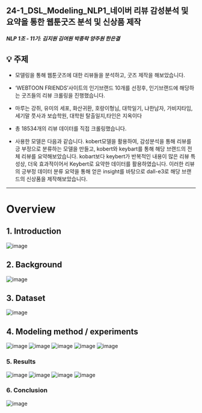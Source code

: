 ## 24-1_DSL_Modeling_NLP1_네이버 리뷰 감성분석 및 요약을 통한 웹툰굿즈 분석 및 신상품 제작
##### NLP 1조 - 11기: 김지원 김여원 박종락 양주원 한은결
## 💡 주제
* 모델링을 통해 웹툰굿즈에 대한 리뷰들을 분석하고, 굿즈 제작을 해보았습니다.
* ‘WEBTOON FRIENDS’사이트의 인기브랜드 10개를 선정후, 인기브랜드에 해당하는 굿즈들의 리뷰 크롤링을 진행했습니다.
* 마루는 강쥐, 유미의 세포, 화산귀환, 호랑이형님, 대학일기, 냐한남자, 가비지타임, 세기말 풋사과 보습학원, 대학원 탈출일지,타인은 지옥이다 
* 총 18534개의 리뷰 데이터를 직접 크롤링했습니다.

* 사용한 모델은 다음과 같습니다.
kobert모델을 활용하여, 감성분석을 통해 리뷰를 긍 부정으로 분류하는 모델을 만들고,
kobert와 keybart를 통해 해당 브랜드의 전체 리뷰를 요약해보았습니다.
kobart보다 keybert가 반복적인 내용이 많은 리뷰 특성상, 더욱 효과적이어서 Keybert로 요약한 데이터를 활용하였습니다.
이러한 리뷰의 긍부정 데이터 분류 요약을 통해 얻은 insight를 바탕으로 dall-e3로 해당 브랜드의 신상품을 제작해보았습니다.
---
# Overview

## 1. Introduction
![image](https://github.com/jwkim808/24-1_DSL_Modeling_NLP1_Webtoon_Merchandise_Analysis/assets/155510322/0fab4cd5-882b-4e50-81ca-1640bbcf1772)


## 2. Background
![image](https://github.com/jwkim808/24-1_DSL_Modeling_NLP1_Webtoon_Merchandise_Analysis/assets/155510322/ecd11e1c-25c3-4e2c-b59d-871566709eee)


## 3. Dataset
![image](https://github.com/jwkim808/24-1_DSL_Modeling_NLP1_Webtoon_Merchandise_Analysis/assets/155510322/6ae1cf4e-4006-4ee9-8a1f-219ff758a791)


## 4. Modeling method / experiments
![image](https://github.com/jwkim808/24-1_DSL_Modeling_NLP1_Webtoon_Merchandise_Analysis/assets/155510322/14655993-f567-473d-9403-97f6a4346f4b)
![image](https://github.com/jwkim808/24-1_DSL_Modeling_NLP1_Webtoon_Merchandise_Analysis/assets/155510322/000fdf49-43cf-4ef4-9d10-12cc2d456afe)
![image](https://github.com/jwkim808/24-1_DSL_Modeling_NLP1_Webtoon_Merchandise_Analysis/assets/155510322/438d2fb6-92b3-4273-9603-77f2f7321c9a)
![image](https://github.com/jwkim808/24-1_DSL_Modeling_NLP1_Webtoon_Merchandise_Analysis/assets/155510322/7032208f-5cce-4b7a-b35b-a1d95572993f)
![image](https://github.com/jwkim808/24-1_DSL_Modeling_NLP1_Webtoon_Merchandise_Analysis/assets/155510322/2918f575-34a4-4b88-98cd-7dca45d1f0c2)



### 5. Results
![image](https://github.com/jwkim808/24-1_DSL_Modeling_NLP1_Webtoon_Merchandise_Analysis/assets/155510322/b9940a74-2f7f-4d43-86ee-9ec0dea8493e)
![image](https://github.com/jwkim808/24-1_DSL_Modeling_NLP1_Webtoon_Merchandise_Analysis/assets/155510322/d5722cf3-1f69-42fd-9e96-ab5c6a8da3cc)
![image](https://github.com/jwkim808/24-1_DSL_Modeling_NLP1_Webtoon_Merchandise_Analysis/assets/155510322/a05b0f61-f47b-4724-856b-4967f83dadb4)
![image](https://github.com/jwkim808/24-1_DSL_Modeling_NLP1_Webtoon_Merchandise_Analysis/assets/155510322/292e74e2-20c5-4ca8-b3f0-4c95f161adf2)



### 6. Conclusion
![image](https://github.com/jwkim808/24-1_DSL_Modeling_NLP1_Webtoon_Merchandise_Analysis/assets/155510322/7a16849a-9696-4ce3-9916-4be5916acafb)

